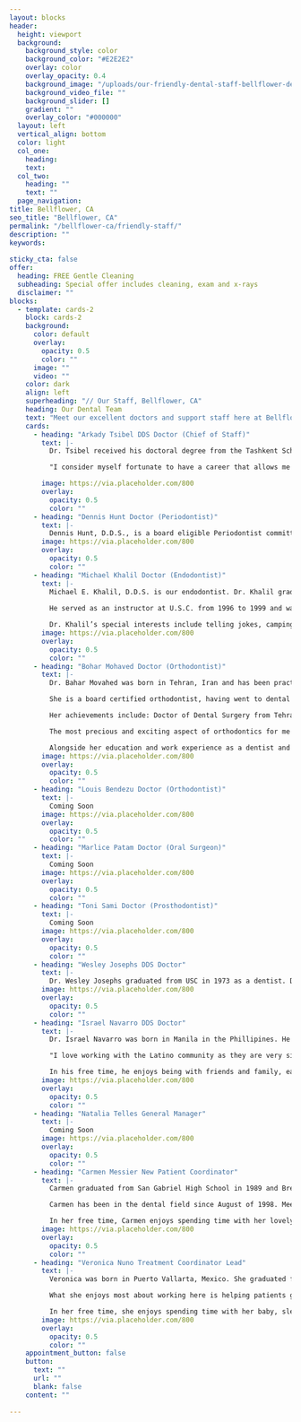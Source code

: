 ```yaml
---
layout: blocks
header:
  height: viewport
  background:
    background_style: color
    background_color: "#E2E2E2"
    overlay: color
    overlay_opacity: 0.4
    background_image: "/uploads/our-friendly-dental-staff-bellflower-dental-bellflower-ca-hero.jpg"
    background_video_file: ""
    background_slider: []
    gradient: ""
    overlay_color: "#000000"
  layout: left
  vertical_align: bottom
  color: light
  col_one:
    heading: 
    text: 
  col_two:
    heading: ""
    text: ""
  page_navigation:
title: Bellflower, CA
seo_title: "Bellflower, CA"
permalink: "/bellflower-ca/friendly-staff/"
description: ""
keywords:
  
sticky_cta: false
offer:
  heading: FREE Gentle Cleaning
  subheading: Special offer includes cleaning, exam and x-rays
  disclaimer: ""
blocks:
  - template: cards-2
    block: cards-2
    background:
      color: default
      overlay:
        opacity: 0.5
        color: ""
      image: ""
      video: ""
    color: dark
    align: left
    superheading: "// Our Staff, Bellflower, CA"
    heading: Our Dental Team
    text: "Meet our excellent doctors and support staff here at Bellflower Dental Group"
    cards:
      - heading: "Arkady Tsibel DDS Doctor (Chief of Staff)"
        text: |-
          Dr. Tsibel received his doctoral degree from the Tashkent School of Dentistry with a 4.0 GPA and honors in 1976. He then pursued his Ph.D in 1982 in Prosthodontics with an emphasis in oral surgery, and graduated with a 4.0 GPA with honors. He is a member of the Academy of General Dentistry, American Dental Association, California Dental Association, and the San Gabriel Valley Dental Society.  \n\n

          "I consider myself fortunate to have a career that allows me to support my family and provides me with a daily sense of accomplishment. I don’t have to force myself to come to work each and every morning because I genuinely enjoy what I do. Undoubtedly, it's easier to achieve a certain level of success when it is based upon a profound interest in your occupation. It is this interest in the devotion to my profession that motivates me to continuously advance my skills. I strive to polish my patient interaction skills and my theoretical and practical knowledge of dentistry. I must admit, that I if did not receive the current degree of satisfaction from my practice, I would explore my passion for teaching. While I have pursued the latest advancements in dentistry, I have simultaneously shared my discoveries with colleagues. It has taken years to reach my present understanding of implantology and laser dentistry. The next best thing to witnessing the satisfaction and amazing results of my patients is the transfer of information to other dentists. While I realize that I will always have more to learn and an everlasting thirst for new knowledge, it is a privilege and an honor to be respected by my colleagues. At the end of a long and often stressful day, while driving home to my family, I know that my techniques and expertise have improved the quality of life of others. The improvement may be as subtle as a prettier smile that lends itself to increased self-confidence. The change in a patient’s life may be as significant as the ability to chew, increased appetite, decreased pain, or the ability to communicate more effectively. In many cases the results of treatment can improve overall health and quality of life. Sincerely, dentistry gives as much back to me as I give to it."

        image: https://via.placeholder.com/800
        overlay:
          opacity: 0.5
          color: ""
      - heading: "Dennis Hunt Doctor (Periodontist)"
        text: |-
          Dennis Hunt, D.D.S., is a board eligible Periodontist committed to research for the advancement of Periodontics. In 1997, Dr. Hunt graduated from the University of California, Los Angeles and UCLA graduate Periodontal Residency Certificate Program with a Masters Degree in Oral Biology. Dr. Hunt’s activity in research has produced five published papers in professional journals. His research interest is primarily centered on Alveolar Bone Reconstruction. Dr. Hunt is a part-time faculty member at UCLA Department of Oral Biology. He has lectured at UCLA and worldwide. Dr. Hunt has recently won Best Research Lecture award at the Academy of Osseointegration held in Toronto, Canada. Other work has included 1997’s World-Wide Web at UCLA Periodontics Center author of Antibiotic Use in Periodontics. Dr. Hunt's hobbies are tennis, golf, and world travel.
        image: https://via.placeholder.com/800
        overlay:
          opacity: 0.5
          color: ""
      - heading: "Michael Khalil Doctor (Endodontist)"
        text: |-
          Michael E. Khalil, D.D.S. is our endodontist. Dr. Khalil graduated from California State Polytechnic University with a Bachelor of Science in Biology in 1992. He attended the University of Southern California School of Dentistry and graduated in 1996 with a D.D.S. degree. He continued at U.S.C. with his Specialty Degree in Advanced Endodontics in 1998. 
          
          He served as an instructor at U.S.C. from 1996 to 1999 and was appointed as the endodontist for the U.S.C. Faculty Practice. He was the recipient of the American Association of Endodontists National Achievement Award in 1998. 

          Dr. Khalil’s special interests include telling jokes, camping, cars, and rough housing with his three children. He has practiced throughout Southern California and has expressed his admiration for our facility and the hard working team that makes it run so well.
        image: https://via.placeholder.com/800
        overlay:
          opacity: 0.5
          color: ""
      - heading: "Bohar Mohaved Doctor (Orthodontist)"
        text: |-
          Dr. Bahar Movahed was born in Tehran, Iran and has been practicing dentistry since 2003. What she enjoys most about her work is treating patients from all ethnicities, working with a professional team of specialists, and having a great interdiciplinary collaboration.

          She is a board certified orthodontist, having went to dental school in her home country of Iran. In 2010, she immigrated to the United States to continue her education and pursue a new direction in her professional life.

          Her achievements include: Doctor of Dental Surgery from Tehran Azad Univeristy, School of Dentistry, Tehran, Iran in 2003; Second DDS degree from the University of California, San Fransisco in 2015; and Certificate in Orthodontics and Dentofacial Orthopedics from the Arizona School of Dentistry and Oral Health, A. T. Still University in 2017.

          The most precious and exciting aspect of orthodontics for me is bringing a smile to my patients' faces, and knowing that my work had a meaningful impact on their lives. Orthodontics can be a fun and inspiring journey for our patients, and I love to be a part of such a life-changing experience on a daily basis.

          Alongside her education and work experience as a dentist and orthdontist, she has been following two different fields of art professionally, music and caricature. She has received international awards for her caricatures, and as a musician, she has had multiple performances of traditional Persian music across the US.
        image: https://via.placeholder.com/800
        overlay:
          opacity: 0.5
          color: ""
      - heading: "Louis Bendezu Doctor (Orthodontist)"
        text: |-
          Coming Soon 
        image: https://via.placeholder.com/800
        overlay:
          opacity: 0.5
          color: ""
      - heading: "Marlice Patam Doctor (Oral Surgeon)"
        text: |-
          Coming Soon 
        image: https://via.placeholder.com/800
        overlay:
          opacity: 0.5
          color: ""
      - heading: "Toni Sami Doctor (Prosthodontist)"
        text: |-
          Coming Soon 
        image: https://via.placeholder.com/800
        overlay:
          opacity: 0.5
          color: ""
      - heading: "Wesley Josephs DDS Doctor"
        text: |-
          Dr. Wesley Josephs graduated from USC in 1973 as a dentist. Dr. Josephs always enjoyed working with his hands and people so he felt that becoming a dentist was a perfect fit for him. He still loves being a dentist tremendously because he enjoys finding a common interest with each patient he sees everyday. Dr. Josephs enjoys reading, kayaking and playing with his grandson!
        image: https://via.placeholder.com/800
        overlay:
          opacity: 0.5
          color: ""
      - heading: "Israel Navarro DDS Doctor"
        text: |-
          Dr. Israel Navarro was born in Manila in the Phillipines. He graduated from the University of the East College of Dentistry in 1990. He has been practicing dentistry since 1990 in the Phillipines and since 1997 here in California.

          "I love working with the Latino community as they are very similar to Filipinos in culture and some traditions. I love my coworkers, I call them brothers and sisters."

          In his free time, he enjoys being with friends and family, eating world food, traveling, and singing.
        image: https://via.placeholder.com/800
        overlay:
          opacity: 0.5
          color: ""
      - heading: "Natalia Telles General Manager"
        text: |-
          Coming Soon 
        image: https://via.placeholder.com/800
        overlay:
          opacity: 0.5
          color: ""
      - heading: "Carmen Messier New Patient Coordinator"
        text: |-
          Carmen graduated from San Gabriel High School in 1989 and Bremen College as a Dental Assistant in 1998. She chose dentistry so she could help people and educate them on oral health.

          Carmen has been in the dental field since August of 1998. Meeting new people, educating them on dental health, working with employees, making long term relationships, and learning something new every day are the things she most enjoys about her work.

          In her free time, Carmen enjoys spending time with her lovely family. They love to be out and about going to the mountains, beach, and Disneyland. She also loves to have time to herself going to the gym.
        image: https://via.placeholder.com/800
        overlay:
          opacity: 0.5
          color: ""
      - heading: "Veronica Nuno Treatment Coordinator Lead"
        text: |-
          Veronica was born in Puerto Vallarta, Mexico. She graduated from Bellflower High School in 2009. She chose the dental field after doing an ROP internship at this office and has been with us ever since. In her 13 years of work in dentistry, she has done front desk, call center, and treatment coordination.

          What she enjoys most about working here is helping patients get the beautiful smiles they want, ensuring we can get our patients out of pain if they happen to be in pain, and building long lasting relationships with our patients.

          In her free time, she enjoys spending time with her baby, sleeping (haha), watching movies, and hiking.
        image: https://via.placeholder.com/800
        overlay:
          opacity: 0.5
          color: ""
    appointment_button: false
    button:
      text: ""
      url: ""
      blank: false
    content: ""
    
---
```

